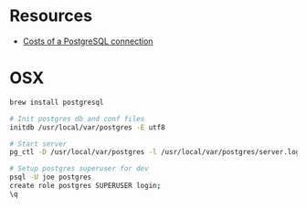 # Resources

* [Costs of a PostgreSQL connection](http://hans.io/blog/2014/02/19/postgresql_connection/index.html)

# OSX

```bash
brew install postgresql

# Init postgres db and conf files
initdb /usr/local/var/postgres -E utf8

# Start server
pg_ctl -D /usr/local/var/postgres -l /usr/local/var/postgres/server.log start

# Setup postgres superuser for dev
psql -U joe postgres
create role postgres SUPERUSER login;
\q
```

